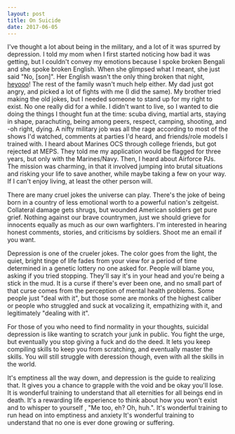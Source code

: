 ```yaml
---
layout: post
title: On Suicide
date: 2017-06-05
---
```


I've thought a lot about being in the military, and a lot of it was spurred by depression. I told my mom when I first started noticing how bad it was getting, but I couldn't convey my emotions because I spoke broken Bengali and she spoke broken English. When she glimpsed what I meant, she just said "No, [son]". Her English wasn't the only thing broken that night, [heyooo][heyo]! The rest of the family wasn't much help either. My dad just got angry, and picked a lot of fights with me (I did the same). My brother tried making the old jokes, but I needed someone to stand up for my right to exist. No one really did for a while. I didn't want to live, so I wanted to die doing the things I thought fun at the time: scuba diving, martial arts, staying in shape, parachuting, being among peers, respect, camping, shooting, and -oh right, dying. A nifty military job was all the rage according to most of the shows I'd watched, comments at parties I'd heard, and friends/role models I trained with. I heard about Marines OCS through college friends, but got rejected at MEPS. They told me my application would be flagged for three years, but only with the Marines/Navy. Then, I heard about Airforce PJs. The mission was charming, in that it involved jumping into brutal situations and risking your life to save another, while maybe taking a few on your way. If I can't enjoy living, at least the other person will.

There are many cruel jokes the universe can play. There's the joke of being born in a country of less emotional worth to a powerful nation's zeitgeist. Collateral damage gets shrugs, but wounded American soldiers get pure grief. Nothing against our brave countrymen, just we should grieve for innocents equally as much as our own warfighters. I'm interested in hearing honest comments, stories, and criticisms by soldiers. Shoot me an email if you want.

Depression is one of the crueler jokes. The color goes from the light, the quiet, bright tinge of life fades from your view for a period of time determined in a genetic lottery no one asked for. People will blame you, asking if you tried stopping. They'll say it's in your head and you're being a stick in the mud. It is a curse if there's ever been one, and no small part of that curse comes from the perception of mental health problems. Some people just "deal with it", but those some are monks of the highest caliber or people who struggled and suck at vocalizing it, empathizing with it, and legitimately "dealing with it".

For those of you who need to find normality in your thoughts, suicidal depression is like wanting to scratch your junk in public. You fight the urge, but eventually you stop giving a fuck and do the deed. It lets you keep compiling skills to keep you from scratching, and eventually master the skills. You will still struggle with deression though, even with all the skills in the world. 

It's emptiness all the way down, and depression is the guide to realizing that. It gives you a chance to grapple with the void and be okay you'll lose. It is wonderful training to understand that all eternities for all beings end in death. It's a rewarding life experience to think about how you won't exist and to whisper to yourself , "Me too, eh? Oh, huh.". It's wonderful training to run head on into emptiness and anxiety It's wonderful training to understand that no one is ever done growing or suffering.

[heyo]:https://www.youtube.com/watch?v=Ji-cT58rgNc
[cory]:https://google.com
